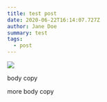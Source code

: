 ```yaml
---
title: test post
date: 2020-06-22T16:14:07.727Z
author: Jane Doe
summary: test
tags:
  - post
---
```

![](/images/screen-shot-2020-05-18-at-7.21.59-am.png)

body copy

more body copy